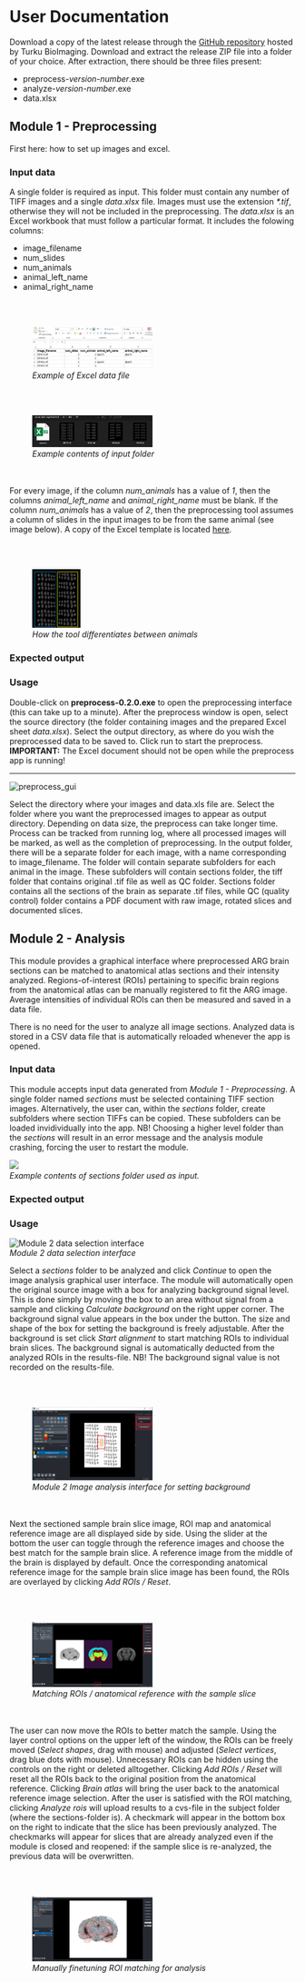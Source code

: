 # User Documentation

Download a copy of the latest release through the [GitHub repository](https://github.com/Turku-BioImaging/mouse-brain-alignment-tool/releases) hosted by Turku BioImaging. Download and extract the release ZIP file into a folder of your choice. After extraction, there should be three files present:

- preprocess-_version-number_.exe
- analyze-_version-number_.exe
- data.xlsx

## Module 1 - Preprocessing

First here: how to set up images and excel.

### Input data

A single folder is required as input. This folder must contain any number of TIFF images and a single _data.xlsx_ file. Images must use the extension _\*.tif_, otherwise they will not be included in the preprocessing. The _data.xlsx_ is an Excel workbook that must follow a particular format. It includes the folowing columns:

- image_filename
- num_slides
- num_animals
- animal_left_name
- animal_right_name

<br/><br/>

<figure>
  <img src="/assets/docs/screenshot-102249.png" alt="Example of Excel data file" style="width: 50%; height: auto;">
  <figcaption><em>Example of Excel data file</em></figcaption>
</figure>
  
<br/><br/>
<figure>
  <img src="/assets/docs/screenshot-102625.png" alt="Example contents of input folder" style="width: 50%; height: auto;">
  <figcaption><em>Example contents of input folder</em></figcaption>
</figure>
  
<br/><br/>
For every image, if the column *num_animals* has a value of _1_, then the columns *animal_left_name* and *animal_right_name* must be blank. If the column *num_animals* has a value of _2_, then the preprocessing tool assumes a column of slides in the input images to be from the same animal (see image below). A copy of the Excel template is located [here](excel_template.xlsx).

<br/><br/>

<figure>
  <img src="/assets/docs/example_dataset_layout.png" alt="How the tool differentiates between animals" style="width: 20%; height: auto;">
  <figcaption><em>How the tool differentiates between animals</em></figcaption>
</figure>

### Expected output

### Usage

Double-click on **preprocess-0.2.0.exe** to open the preprocessing interface (this can take up to a minute). After the preprocess window is open, select the source directory (the folder containing images and the prepared Excel sheet _data.xlsx_). Select the output directory, as where do you wish the preprocessed data to be saved to. Click run to start the preprocess.  
**IMPORTANT:** The Excel document should not be open while the preprocess app is running!

---

<img style="width: 320px; height: auto;" alt="preprocess_gui" src="https://github.com/Turku-BioImaging/mouse-brain-alignment-tool/assets/136598378/581beab6-5ac6-47db-8922-45bfb86e914a">

Select the directory where your images and data.xls file are. Select the folder where you want the preprocessed images to appear as output directory.
Depending on data size, the preprocess can take longer time. Process can be tracked from running log, where all processed images will be marked, as well as the completion of preprocessing.
In the output folder, there will be a separate folder for each image, with a name corresponding to image_filename. The folder will contain separate subfolders for each animal in the image. These subfolders will contain sections folder, the tiff folder that contains original .tif file as well as QC folder. Sections folder contains all the sections of the brain as separate .tif files, while QC (quality control) folder contains a PDF document with raw image, rotated slices and documented slices.

## Module 2 - Analysis

This module provides a graphical interface where preprocessed ARG brain sections can be matched to anatomical atlas sections and their intensity analyzed. Regions-of-interest (ROIs) pertaining to specific brain regions from the anatomical atlas can be manually registered to fit the ARG image. Average intensities of individual ROIs can then be measured and saved in a data file.

There is no need for the user to analyze all image sections. Analyzed data is stored in a CSV data file that is automatically reloaded whenever the app is opened.

### Input data

This module accepts input data generated from _Module 1 - Preprocessing_. A single folder named _sections_ must be selected containing TIFF section images. Alternatively, the user can, within the _sections_ folder, create subfolders where section TIFFs can be copied. These subfolders can be loaded invidividually into the app. NB! Choosing a higher level folder than the _sections_ will result in an error message and the analysis module crashing, forcing the user to restart the module.

<img src="https://github.com/Turku-BioImaging/mouse-brain-alignment-tool/assets/11444749/4857a2c5-e56f-4fd1-8a74-22f77b1acf6b" style="width: 500px; height: auto;"></img>  
_Example contents of sections folder used as input._

### Expected output

### Usage

<img src="https://github.com/Turku-BioImaging/mouse-brain-alignment-tool/assets/11444749/d865c645-9c74-46a0-a5da-3b80c8edc463" alt="Module 2 data selection interface" style="width: 320px; height: auto;"></img>  
_Module 2 data selection interface_

Select a _sections_ folder to be analyzed and click _Continue_ to open the image analysis graphical user interface. The module will automatically open the original source image with a box for analyzing background signal level. This is done simply by moving the box to an area without signal from a sample and clicking _Calculate background_ on the right upper corner. The background signal value appears in the box under the button. The size and shape of the box for setting the background is freely adjustable.
After the background is set click _Start alignment_ to start matching ROIs to individual brain slices. The background signal is automatically deducted from the analyzed ROIs in the results-file. NB! The background signal value is not recorded on the results-file.

<br/><br/>

<figure>
  <img src="/assets/docs/setting_background.png" alt="Module 2 Image analysis interface for setting background" style="width: 50%; height: auto;">
  <figcaption><em>Module 2 Image analysis interface for setting background</em></figcaption>
</figure>

<br/><br/>
Next the sectioned sample brain slice image, ROI map and anatomical reference image are all displayed side by side. Using the slider at the bottom the user can toggle through the reference images and choose the best match for the sample brain slice. A reference image from the middle of the brain is displayed by default. Once the corresponding anatomical reference image for the sample brain slice image has been found, the ROIs are overlayed by clicking _Add ROIs / Reset_.

<br/><br/>

<figure>
  <img src="/assets/docs/matching_ROI.png" alt="Matching ROIs / anatomical reference with the sample slice" style="width: 50%; height: auto;">
  <figcaption><em>Matching ROIs / anatomical reference with the sample slice</em></figcaption>
</figure>

<br/><br/>
The user can now move the ROIs to better match the sample. Using the layer control options on the upper left of the window, the ROIs can be freely moved (_Select shapes_, drag with mouse) and adjusted (_Select vertices_, drag blue dots with mouse). Unnecessary ROIs can be hidden using the controls on the right or deleted alltogether. Clicking _Add ROIs / Reset_ will reset all the ROIs back to the original position from the anatomical reference. Clicking _Brain atlas_ will bring the user back to the anatomical reference image selection. After the user is satisfied with the ROI matching, clicking _Analyze rois_ will upload results to a cvs-file in the subject folder (where the sections-folder is). A checkmark will appear in the bottom box on the right to indicate that the slice has been previously analyzed. The checkmarks will appear for slices that are already analyzed even if the module is closed and reopened: if the sample slice is re-analyzed, the previous data will be overwritten.

<br/><br/>

<figure>
  <img src="/assets/docs/moving_ROI.png" alt="Manually finetuning ROI matching for analysis" style="width: 50%; height: auto;">
  <figcaption><em>Manually finetuning ROI matching for analysis</em></figcaption>
</figure>

<br/><br/>
